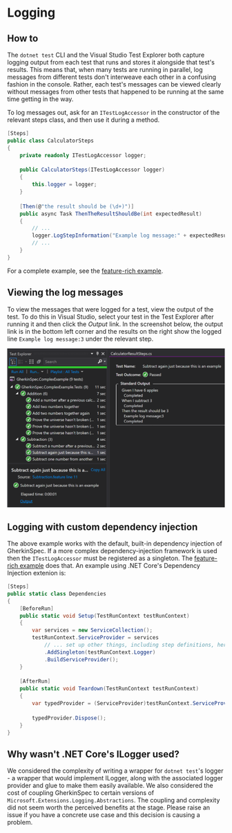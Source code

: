 # Logging

## How to

The `dotnet test` CLI and the Visual Studio Test Explorer both capture logging output from each test that runs and stores it alongside that test's results.  This means that, when many tests are running in parallel, log messages from different tests don't interweave each other in a confusing fashion in the console.  Rather, each test's messages can be viewed clearly without messages from other tests that happened to be running at the same time getting in the way.  

To log messages out, ask for an `ITestLogAccessor` in the constructor of the relevant steps class, and then use it during a method.

```csharp
[Steps]
public class CalculatorSteps
{
    private readonly ITestLogAccessor logger;

    public CalculatorSteps(ITestLogAccessor logger)
    {
        this.logger = logger;
    }

    [Then(@"the result should be (\d+)")]
    public async Task ThenTheResultShouldBe(int expectedResult)
    {
        // ...
        logger.LogStepInformation("Example log message:" + expectedResult);
        // ...
    }
}
```

For a complete example, see the [feature-rich example](https://github.com/GivePenny/GherkinSpec.ComplexExample).

## Viewing the log messages

To view the messages that were logged for a test, view the output of the test.  To do this in Visual Studio, select your test in the Test Explorer after running it and then click the _Output_ link.  In the screenshot below, the output link is in the bottom left corner and the results on the right show the logged line `Example log message:3` under the relevant step.

![Screenshot showing Visual Studio Test Explorer and a test ouput](OutputLogMessage.png)

## Logging with custom dependency injection

The above example works with the default, built-in dependency injection of GherkinSpec.  If a more complex dependency-injection framework is used then the `ITestLogAccessor` must be registered as a singleton.  The [feature-rich example](https://github.com/GivePenny/GherkinSpec.ComplexExample) does that.  An example using .NET Core's Dependency Injection extenion is:

```csharp
[Steps]
public static class Dependencies
{
    [BeforeRun]
    public static void Setup(TestRunContext testRunContext)
    {
        var services = new ServiceCollection();
        testRunContext.ServiceProvider = services
            // ... set up other things, including step definitions, here
            .AddSingleton(testRunContext.Logger)
            .BuildServiceProvider();
    }

    [AfterRun]
    public static void Teardown(TestRunContext testRunContext)
    {
        var typedProvider = (ServiceProvider)testRunContext.ServiceProvider;

        typedProvider.Dispose();
    }
}
```

## Why wasn't .NET Core's ILogger used?

We considered the complexity of writing a wrapper for `dotnet test`'s logger - a wrapper that would implement ILogger, along with the associated logger provider and glue to make them easily available.  We also considered the cost of coupling GherkinSpec to certain versions of `Microsoft.Extensions.Logging.Abstractions`.  The coupling and complexity did not seem worth the perceived benefits at the stage.  Please raise an issue if you have a concrete use case and this decision is causing a problem.
